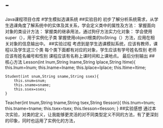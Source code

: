 # -
Java课程项目仓库
#学生模拟选课系统
##实验目的
初步了解分析系统需求，从学生选课角度了解系统中的实体及其关系，学会定义类中的属性及方法：
掌握面向对象的类设计方法：
掌握类的继承用法，通过狗仔方法实力化对象：
学会使用super（），用于实例化子类
掌握使用object根类的toString（）方法，应用在相关对象的信息输出中。
##实验过程
考虑到是学生选课模拟系统，应该有教师，课程以及学生这三个类
每个类下面都有对应的对象，学生应该有学号姓名性别
老师应该有姓名编号和性别
课程应该有名称上课时间和上课地点。
最后分别输出
##核心方法
Lesson(int lnum,String lname,String lplace,String ltime){
		this.lnum=lnum;
		this.lname=lname;
		this.lplace=lplace;
		this.ltime=ltime;
    
    Student(int snum,String sname,String ssex){
		this.snum=snum;
		this.sname=sname;
		this.ssex=ssex;
	}
  
  Teacher(int tnum,String tname,String tsex,String tlesson){
			this.tnum=tnum;
			this.tname=tname;
			this.tsex=tsex;
			this.tlesson=tlesson;
		}
##实验感想
通过本次实验，对类的定义，让我能够更灵活的对不同类型定义不同的方法，有了更深刻的印象，同时也运用了实例化的方法，
